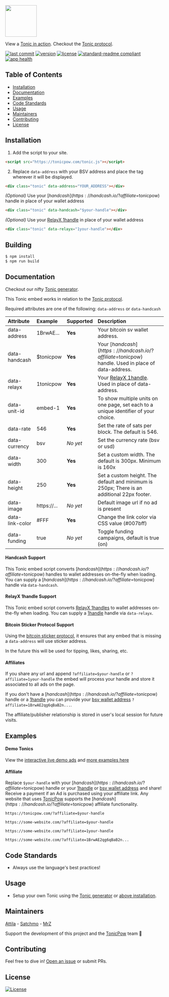 <img src="https://github.com/tonicpow/embed/blob/master/images/tonicpow-logo.png" height="100">

View a [Tonic in action](https://tonicpow.com/?affiliate=$tonicpow). Checkout the [Tonic protocol](/PROTOCOL.md).

[![last commit](https://img.shields.io/github/last-commit/tonicpow/embed.svg?style=flat)](https://github.com/tonicpow/embed/commits/master)
[![version](https://img.shields.io/github/release-pre/tonicpow/embed.svg?style=flat)](https://github.com/tonicpow/embed/releases)
[![license](https://img.shields.io/badge/license-Open%20BSV-brightgreen.svg?style=flat)](/LICENSE)
[![standard-readme compliant](https://img.shields.io/badge/standard--readme-OK-green.svg?style=flat)](https://github.com/RichardLitt/standard-readme)
[![app health](https://img.shields.io/website-up-down-green-red/https/faucet.allaboard.cash.svg?label=status)](https://tonicpow.com/?affiliate=$tonicpow)

## Table of Contents
- [Installation](#installation)
- [Documentation](#documentation)
- [Examples](#examples)
- [Code Standards](#code-standards)
- [Usage](#usage)
- [Maintainers](#maintainers)
- [Contributing](#contributing)
- [License](#license)

## Installation
1. Add the script to your site.
```html
<script src="https://tonicpow.com/tonic.js"></script>
```

2. Replace `data-address` with your BSV address and place the tag wherever it will be displayed.
```html
<div class="tonic" data-address="YOUR_ADDRESS"></div>
```

_(Optional)_ Use your [$handcash](https://handcash.io/?affiliate=$tonicpow) handle in place of your wallet address
```html
<div class="tonic" data-handcash="$your-handle"></div>
``` 

_(Optional)_ Use your [RelayX 1handle](https://relayx.io/?affiliate=$tonicpow) in place of your wallet address
```html
<div class="tonic" data-relayx="1your-handle"></div>
``` 

## Building
```bash
$ npm install
$ npm run build
```

## Documentation
Checkout our nifty [Tonic generator](https://tonicpow.com/?affiliate=$tonicpow).

This Tonic embed works in relation to the [Tonic protocol](/PROTOCOL.md).

Required attributes are one of the following: `data-address` or `data-handcash`

|Attribute |Example |Supported |Description |
|:---|:---|:---|:---|
|data-address|1BrwAE...|**Yes**|Your bitcoin sv wallet address.|
|data-handcash|$tonicpow|**Yes**|Your [$handcash](https://handcash.io/?affiliate=$tonicpow) handle. Used in place of data-address. |
|data-relayx|1tonicpow|**Yes**|Your [RelayX 1handle](https://relayx.io/?affiliate=$tonicpow). Used in place of data-address. |
|data-unit-id|embed-1|**Yes**|To show multiple units on one page, set each to a unique identifier of your choice.|
|data-rate|546|**Yes**|Set the rate of sats per block. The default is 546.|
|data-currency|bsv|_No yet_|Set the currency rate (bsv or usd)|
|data-width|300|**Yes**|Set a custom width. The default is 300px. Minimum is 160x|
|data-height|250|**Yes**|Set a custom height. The default and minimum is 250px; There is an additional 22px footer.|
|data-image|https://...|_No yet_|Default image url if no ad is present||
|data-link-color|#FFF|**Yes**|Change the link color via CSS value (#007bff)|
|data-funding|true|_No yet_|Toggle funding campaigns, default is true (on)|

#### Handcash Support
This Tonic embed script converts [$handcash](https://handcash.io/?affiliate=$tonicpow) handles to wallet addresses on-the-fly when loading.
You can supply a [$handcash](https://handcash.io/?affiliate=$tonicpow) handle via `data-handcash`.

#### RelayX 1handle Support
This Tonic embed script converts [RelayX 1handles](https://relayx.io/?affiliate=$tonicpow) to wallet addresses on-the-fly when loading.
You can supply a [1handle](https://relayx.io/?affiliate=$tonicpow) handle via `data-relayx`.


#### Bitcoin Sticker Protocol Support
Using the [bitcoin sticker protocol](https://sticker.planaria.network/?affiliate=$tonicpow), it ensures that any embed that is missing a `data-address` will use sticker address.

In the future this will be used for tipping, likes, sharing, etc.

#### Affiliates
If you share any url and append `?affiliate=$your-handle` or `?affiliate=1your-handle` the embed will process your handle and store it associated to all ads on the page.

If you don't have a [$handcash](https://handcash.io/?affiliate=$tonicpow) handle or a [1handle](https://relayx.io/?affiliate=$tonicpow) you can provide your [bsv wallet address](https://en.bitcoin.it/wiki/Address)  `?affiliate=1BrwAE2qg6qBaB2n...`. 

The affiliate/publisher relationship is stored in user's local session for future visits. 


## Examples

#### Demo Tonics
View the [interactive live demo ads](https://tonicpow.com/?affiliate=$tonicpow) and [more examples here](/example.html)

#### Affiliate
Replace `$your-handle` with your [$handcash](https://handcash.io/?affiliate=$tonicpow) handle or your [1handle](https://relayx.io/?affiliate=$tonicpow) or [bsv wallet address](https://en.bitcoin.it/wiki/Address) and share!
Receive a payment if an Ad is purchased using your affiliate link. Any website that uses [TonicPow](https://tonicpow.com/?affiliate=$tonicpow) supports the [$handcash](https://handcash.io/?affiliate=$tonicpow) affiliate functionality.
```
https://tonicpow.com/?affiliate=$your-handle

https://some-website.com/?affiliate=$your-handle 

https://some-website.com/?affiliate=1your-handle

https://some-website.com/?affiliate=1BrwAE2qg6qBaB2n...
```

## Code Standards
- Always use the language's best practices!

## Usage
- Setup your own Tonic using the [Tonic generator](https://tonicpow.com/?affiliate=$tonicpow) or [above installation](#installation).

## Maintainers
[Attila](https://github.com/attilaaf?affiliate=$attila) - [Satchmo](https://github.com/rohenaz?affiliate=$satchmo) - [MrZ](https://github.com/mrz1836?affiliate=$mr-z)

Support the development of this project and the [TonicPow](https://tonicpow.com/?affiliate=$tonicpow) team 🙏

## Contributing
Feel free to dive in! [Open an issue](https://github.com/tonicpow/embed/issues/new) or submit PRs.

## License
[![License](https://img.shields.io/badge/license-Open%20BSV-brightgreen.svg?style=flat)](/LICENSE)
